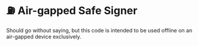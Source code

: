 # ⛽ Air-gapped Safe Signer

Should go without saying, but this code is intended to be used offline on an air-gapped device exclusively.